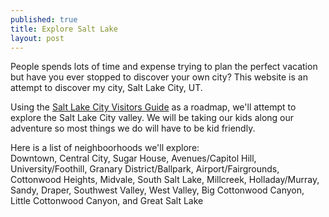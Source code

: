 ```yaml
---
published: true
title: Explore Salt Lake
layout: post
---
```

People spends lots of time and expense trying to plan the perfect vacation but have you ever stopped to discover your own city? This website is an attempt to discover my city, Salt Lake City, UT.

Using the <a href="http://www.visitsaltlake.com/trip-planner/visitors-guide/">Salt Lake City Visitors Guide</a> as a roadmap, we'll attempt to explore the Salt Lake City valley.  We will be taking our kids along our adventure so most things we do will have to be kid friendly.

Here is a list of neighboorhoods we'll explore:  
Downtown, Central City, Sugar House, Avenues/Capitol Hill, University/Foothill, Granary District/Ballpark, Airport/Fairgrounds, Cottonwood Heights, Midvale, South Salt Lake, Millcreek, Holladay/Murray, Sandy, Draper, Southwest Valley, West Valley, Big Cottonwood Canyon, Little Cottonwood Canyon, and Great Salt Lake


